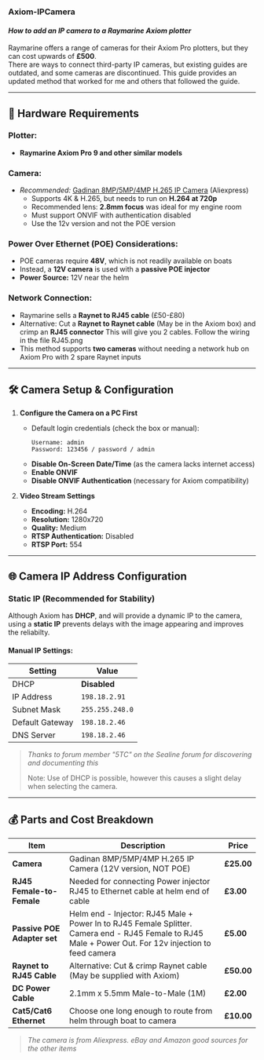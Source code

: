 ### **Axiom-IPCamera**  
#### *How to add an IP camera to a Raymarine Axiom plotter*

Raymarine offers a range of cameras for their Axiom Pro plotters, but they can cost upwards of **£500**.  
There are ways to connect third-party IP cameras, but existing guides are outdated, and some cameras are discontinued. This guide provides an updated method that worked for me and others that followed the guide.

---

## 📌 **Hardware Requirements**  

### **Plotter:**  
- **Raymarine Axiom Pro 9 and other similar models**  

### **Camera:**  
- *Recommended:* [Gadinan 8MP/5MP/4MP H.265 IP Camera](https://www.aliexpress.com) (Aliexpress)  
  - Supports 4K & H.265, but needs to run on **H.264 at 720p**  
  - Recommended lens: **2.8mm focus** was ideal for my engine room
  - Must support ONVIF with authentication disabled
  - Use the 12v version and not the POE version  

### **Power Over Ethernet (POE) Considerations:**  
- POE cameras require **48V**, which is not readily available on boats  
- Instead, a **12V camera** is used with a **passive POE injector**  
- **Power Source:** 12V near the helm  

### **Network Connection:**  
- Raymarine sells a **Raynet to RJ45 cable** (£50-£80)  
- Alternative: Cut a **Raynet to Raynet cable** (May be in the Axiom box) and crimp an **RJ45 connector**  This will give you 2 cables. Follow the wiring in the file RJ45.png
- This method supports **two cameras** without needing a network hub on Axiom Pro with 2 spare Raynet inputs

---

## 🛠 **Camera Setup & Configuration**  

1. **Configure the Camera on a PC First**  
   - Default login credentials (check the box or manual):  
     ```
     Username: admin
     Password: 123456 / password / admin
     ```
   - **Disable On-Screen Date/Time** (as the camera lacks internet access)  
   - **Enable ONVIF**  
   - **Disable ONVIF Authentication** (necessary for Axiom compatibility)  

2. **Video Stream Settings**  
   - **Encoding:** H.264  
   - **Resolution:** 1280x720  
   - **Quality:** Medium  
   - **RTSP Authentication:** Disabled  
   - **RTSP Port:** 554  

---

## 🌐 **Camera IP Address Configuration**  

### **Static IP (Recommended for Stability)**
Although Axiom has **DHCP**, and will provide a dynamic IP to the camera, using a **static IP** prevents delays with the image appearing and improves the reliabilty.

#### **Manual IP Settings:**
| Setting          | Value          |
|-----------------|---------------|
| DHCP           | **Disabled** |
| IP Address     | `198.18.2.91` |
| Subnet Mask    | `255.255.248.0` |
| Default Gateway | `198.18.2.46` |
| DNS Server     | `198.18.2.46` |

> *Thanks to forum member "5TC" on the Sealine forum for discovering and documenting this*
>
> Note: Use of DHCP is possible, however this causes a slight delay when selecting the camera.

---

## 💰 **Parts and Cost Breakdown**  

| Item | Description | Price |
|------|------------|-------|
| **Camera** | Gadinan 8MP/5MP/4MP H.265 IP Camera (12V version, NOT POE) | **£25.00** |
| **RJ45 Female-to-Female** | Needed for connecting Power injector RJ45 to Ethernet cable at helm end of cable | **£3.00** |
| **Passive POE Adapter set** | Helm end - Injector: RJ45 Male + Power In to RJ45 Female Splitter. Camera end - RJ45 Female to RJ45 Male + Power Out. For 12v injection to feed camera| **£5.00** |
| **Raynet to RJ45 Cable** | Alternative: Cut & crimp Raynet cable (May be supplied with Axiom) | **£50.00** |
| **DC Power Cable** | 2.1mm x 5.5mm Male-to-Male (1M) | **£2.00** |
| **Cat5/Cat6 Ethernet** | Choose one long enough to route from helm through boat to camera | **£10.00** |

> *The camera is from Aliexpress. eBay and Amazon good sources for the other items*  

